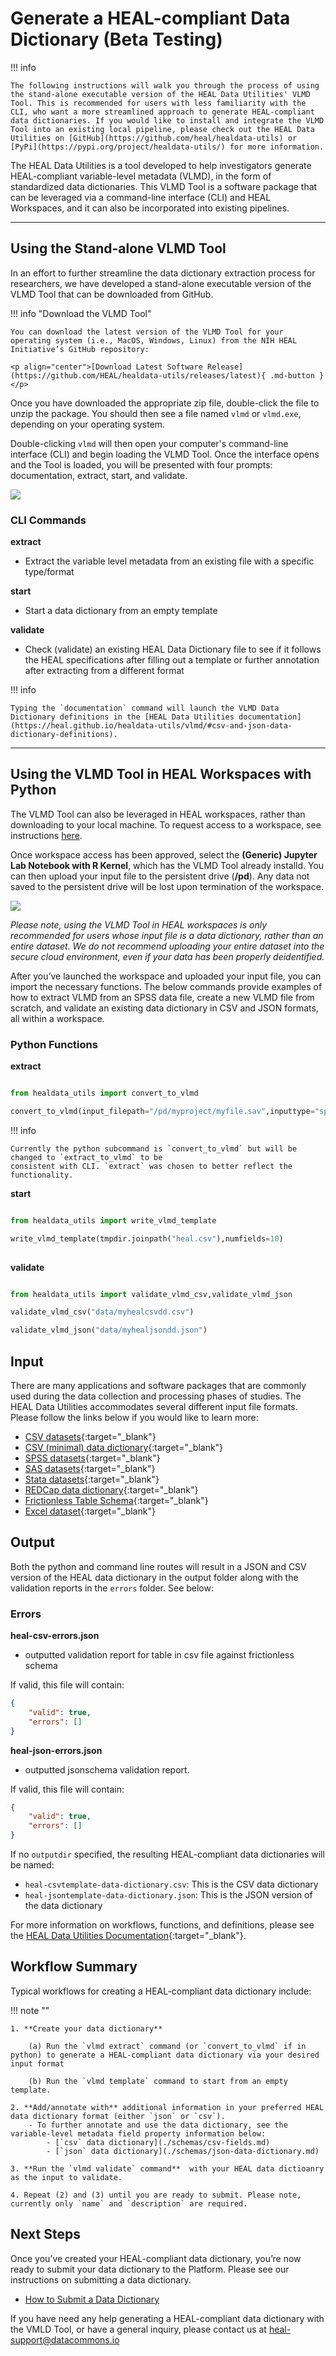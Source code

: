 # Generate a HEAL-compliant Data Dictionary (Beta Testing)

!!! info

    The following instructions will walk you through the process of using the stand-alone executable version of the HEAL Data Utilities' VLMD Tool. This is recommended for users with less familiarity with the CLI, who want a more streamlined approach to generate HEAL-compliant data dictionaries. If you would like to install and integrate the VLMD Tool into an existing local pipeline, please check out the HEAL Data Utilities on [GitHub](https://github.com/heal/healdata-utils) or [PyPi](https://pypi.org/project/healdata-utils/) for more information.

The HEAL Data Utilities is a tool developed to help investigators generate HEAL-compliant variable-level metadata (VLMD), in the form of standardized data dictionaries. This VLMD Tool is a software package that can be leveraged via a command-line interface (CLI) and HEAL Workspaces, and it can also be incorporated into existing pipelines. 

---

## Using the Stand-alone VLMD Tool

In an effort to further streamline the data dictionary extraction process for researchers, we have developed a stand-alone executable version of the VLMD Tool that can be downloaded from GitHub.  

!!! info "Download the VLMD Tool"
   
    You can download the latest version of the VLMD Tool for your operating system (i.e., MacOS, Windows, Linux) from the NIH HEAL Initiative’s GitHub repository:

    <p align="center">[Download Latest Software Release](https://github.com/HEAL/healdata-utils/releases/latest){ .md-button }</p>

Once you have downloaded the appropriate zip file, double-click the file to unzip the package. You should then see a file named `vlmd` or `vlmd.exe`, depending on your operating system. 

Double-clicking `vlmd` will then open your computer's command-line interface (CLI) and begin loading the VLMD Tool. Once the interface opens and the Tool is loaded, you will be presented with four prompts: documentation, extract, start, and validate. 

![](../img/vlmd_interface.gif)

### CLI Commands 

**extract**
- Extract the variable level metadata from an existing file with a specific type/format

**start**
- Start a data dictionary from an empty template

**validate**
- Check (validate) an existing HEAL Data Dictionary file to see if it follows the HEAL specifications after filling out a template or further annotation after extracting from a different format

!!! info

    Typing the `documentation` command will launch the VLMD Data Dictionary definitions in the [HEAL Data Utilities documentation](https://heal.github.io/healdata-utils/vlmd/#csv-and-json-data-dictionary-definitions).

---

## Using the VLMD Tool in HEAL Workspaces with Python

The VLMD Tool can also be leveraged in HEAL workspaces, rather than downloading to your local machine. To request access to a workspace, see instructions [here](./heal_workspace_registration.md).

Once workspace access has been approved, select the **(Generic) Jupyter Lab Notebook with R Kernel**, which has the VLMD Tool already installd. You can then upload your input file to the persistent drive (**/pd**). Any data not saved to the persistent drive will be lost upon termination of the workspace. 

![](../img/vlmd_in_workspace.png)

_Please note, using the VLMD Tool in HEAL workspaces is only recommended for users whose input file is a data dictionary, rather than an entire dataset. We do not recommend uploading your entire dataset into the secure cloud environment, even if your data has been properly deidentified._ 

After you’ve launched the workspace and uploaded your input file, you can import the necessary functions. The below commands provide examples of how to extract VLMD from an SPSS data file, create a new VLMD file from scratch, and validate an existing data dictionary in CSV and JSON formats, all within a workspace. 

### Python Functions

**extract**
```python

from healdata_utils import convert_to_vlmd

convert_to_vlmd(input_filepath="/pd/myproject/myfile.sav",inputtype="spss")

```

!!! info 

    Currently the python subcommand is `convert_to_vlmd` but will be changed to `extract_to_vlmd` to be
    consistent with CLI. `extract` was chosen to better reflect the functionality.

**start**
```python

from healdata_utils import write_vlmd_template

write_vlmd_template(tmpdir.joinpath("heal.csv"),numfields=10)
    
```

**validate**
```python

from healdata_utils import validate_vlmd_csv,validate_vlmd_json

validate_vlmd_csv("data/myhealcsvdd.csv")

validate_vlmd_json("data/myhealjsondd.json")

```

## Input

There are many applications and software packages that are commonly used during the data collection and processing phases of studies. The HEAL Data Utilities accommodates several different input file formats. Please follow the links below if you would like to learn more:

- [CSV datasets](https://heal.github.io/healdata-utils/vlmd/extract/csvdata){:target="_blank"}
- [CSV (minimal) data dictionary](https://heal.github.io/healdata-utils/vlmd/extract/csvdd){:target="_blank"}
- [SPSS datasets](https://heal.github.io/healdata-utils/vlmd/extract/spss){:target="_blank"}
- [SAS datasets](https://heal.github.io/healdata-utils/vlmd/extract/sas){:target="_blank"}
- [Stata datasets](https://heal.github.io/healdata-utils/vlmd/extract/stata){:target="_blank"}
- [REDCap data dictionary](https://heal.github.io/healdata-utils/vlmd/extract/redcapcsv){:target="_blank"}
- [Frictionless Table Schema](https://heal.github.io/healdata-utils/vlmd/extract/frictionlessschema){:target="_blank"}
- [Excel dataset](https://heal.github.io/healdata-utils/vlmd/extract/exceldata){:target="_blank"}

## Output

Both the python and command line routes will result in a JSON and CSV version of the HEAL data dictionary in the output folder along with the validation reports in the `errors` folder. See below:

### Errors

**heal-csv-errors.json**

- outputted validation report for table in csv file against frictionless schema

If valid, this file will contain:
```json
{
    "valid": true,
    "errors": []
}
```
**heal-json-errors.json**

- outputted jsonschema validation report.

If valid, this file will contain:
```json
{
    "valid": true,
    "errors": []
}
```

If no `outputdir` specified, the resulting HEAL-compliant data dictionaries will be named:

- `heal-csvtemplate-data-dictionary.csv`: This is the CSV data dictionary
- `heal-jsontemplate-data-dictionary.json`: This is the JSON version of the data dictionary

For more information on workflows, functions, and definitions, please see the [HEAL Data Utilities Documentation](https://heal.github.io/healdata-utils/){:target="_blank"}. 

## Workflow Summary

Typical workflows for creating a HEAL-compliant data dictionary include:

!!! note ""

    1. **Create your data dictionary**

        (a) Run the `vlmd extract` command (or `convert_to_vlmd` if in python) to generate a HEAL-compliant data dictionary via your desired input format 

        (b) Run the `vlmd template` command to start from an empty template.

    2. **Add/annotate with** additional information in your preferred HEAL data dictionary format (either `json` or `csv`).
        - To further annotate and use the data dictionary, see the variable-level metadata field property information below:
            - [`csv` data dictionary](./schemas/csv-fields.md)
            - [`json` data dictionary](./schemas/json-data-dictionary.md)

    3. **Run the `vlmd validate` command**  with your HEAL data dictioanry as the input to validate.

    4. Repeat (2) and (3) until you are ready to submit. Please note, currently only `name` and `description` are required.

## Next Steps 

Once you’ve created your HEAL-compliant data dictionary, you’re now ready to submit your data dictionary to the Platform. Please see our instructions on submitting a data dictionary.

- [How to Submit a Data Dictionary](./vlmd_submission.md)

If you have need any help generating a HEAL-compliant data dictionary with the VMLD Tool, or have a general inquiry, please contact us at [heal-support@datacommons.io](mailto:heal-support@datacommons.io)




